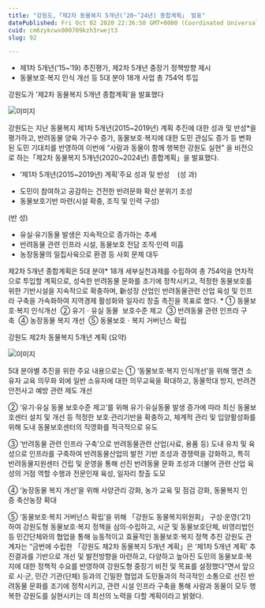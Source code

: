 ```yaml
---
title: "강원도,「제2차 동물복지 5개년(‘20~’24년) 종합계획」 발표"
datePublished: Fri Oct 02 2020 22:36:50 GMT+0000 (Coordinated Universal Time)
cuid: cm6zykcwx000709kzh3rwejt3
slug: 92

---
```



- 제1차 5개년(‘15~‘19) 추진평가, 제2차 5개년 중장기 정책방향 제시
- 동물보호·복지 인식 개선 등 5대 분야 18개 사업 총 754억 투입

강원도가 '제2차 동물복지 5개년 종합계획'을 발표했다

![이미지](https://cdn.hashnode.com/res/hashnode/image/upload/v1739246674073/9c8decff-1e54-4df7-96e5-2fbfc50b9d9a.jpeg)

강원도는 지난 동물복지 제1차 5개년(2015~2019년) 계획 추진에 대한 성과 및 반성*을 평가하고, 반려동물 양육 가구수 증가, 동물보호·복지에 대한 도민 관심도 증가 등 변화된 도민 기대치를 반영하여 이번에 “사람과 동물이 함께 행복한 강원도 실현” 을 비전으로 하는「제2차 동물복지 5개년(2020~2024년) 종합계획」을 발표했다.

* ‘제1차 5개년(2015~2019년) 계획’주요 성과 및 반성    (성 과)

- 도민이 참여하고 공감하는 건전한 반려문화 확산 분위기 조성
- 동물보호기반 마련(시설 확충, 조직 및 인력 구성)

(반 성)

- 유실·유기동물 발생은 지속적으로 증가하는 추세
- 반려동물 관련 인프라 시설, 동물보호 전담 조직·인력 미흡
- 농장동물의 밀집사육으로 환경 등 사회 문제 대두

제2차 5개년 종합계획은 5대 분야* 18개 세부실천과제를 수립하여 총 754억을 연차적으로 투입할 계획으로, 성숙한 반려동물 문화를 조기에 정착시키고, 적정한 동물보호를 위한 기반시설을 지속적으로 확충하며, 新성장 산업인 반려동물관련 산업 육성 및 인프라 구축을 가속화하여 지역경제 활성화와 일자리 창출 촉진을 목표로 했다. * ① 동물보호·복지 인식개선  ② 유기ㆍ유실 동물  보호수준 제고  ③ 반려동물 관련 인프라 구축  ④ 농장동물 복지 개선  ⑤ 동물보호ㆍ복지 거버넌스 확립

강원도 제2차 동물복지 5개년 계획 (요약)

![이미지](https://cdn.hashnode.com/res/hashnode/image/upload/v1739246675836/46ecd5e4-4a94-4b86-8473-4df50e598db2.png)

5대 분야별 추진을 위한 주요 내용으로는 ① ‘동물보호·복지 인식개선’을 위해 맹견 소유자 교육 의무화 외에 일반 소유자에 대한 의무교육을 확대하고, 동물학대 방지, 반려견 안전사고 예방 관련 제도 개선

② ‘유기·유실 동물 보호수준 제고’를 위해 유기·유실동물 발생 증가에 따라 최신 동물보호센터 설치 및 개선 등 적정한 보호·관리기반을 확충하고, 체계적 관리 및 입양활성화를 위해 도내 동물보호센터의 직영화를 적극적으로 유도

③ ‘반려동물 관련 인프라 구축’으로 반려동물관련 산업(사료, 용품 등) 도내 유치 및 육성으로 인프라를 구축하여 반려동물산업의 발전 기반 조성과 경쟁력을 강화하고, 특히 반려동물지원센터 건립 및 운영을 통해 선진 반려동물 문화 조성과 더불어 관련 산업 육성의 거점 역할 수행과 전문인재 육성, 일자리 창출 도모

④ ‘농장동물 복지 개선’을 위해 사양관리 강화, 농가 교육 및 점검 강화, 동물복지 인증 축산농장 확대

⑤ ‘동물보호·복지 거버넌스 확립’을 위해 「강원도 동물복지위원회」 구성·운영(‘21)하여 강원도형 동물보호·복지 정책을 심의·수립하고, 시군 및 동물보호단체, 비영리법인 등 민간단체와의 협업을 통해 능동적이고 효율적인 동물보호·복지 정책 추진 강원도 관계자는 “금번에 수립한 「강원도 제2차 동물복지 5개년 계획」은 ‘제1차 5개년 계획’ 추진결과를 기반으로 개선 및 발전방향을 마련하고, 다양하고 높아진 도민의 동물보호·복지에 대한 정책적 수요를 반영하여 강원도형 중장기 비전 및 목표를 설정했다”면서 앞으로 시·군, 민간 기관(단체) 등과의 긴밀한 협업과 도민들과의 적극적인 소통으로 선진 반려동물 문화를 조기에 정착시키고, 관련 시설 인프라 구축을 통해 사람과 동물이 모두 행복한 강원도를 실현시키는 데 최선의 노력을 다할 계획이라고 밝혔다.